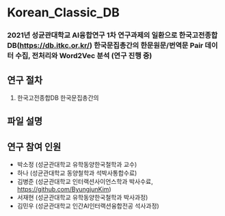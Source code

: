 # Korean_Classic_DB

### 2021년 성균관대학교 AI융합연구 1차 연구과제의 일환으로 한국고전종합DB(https://db.itkc.or.kr/) 한국문집총간의 한문원문/번역문 Pair 데이터 수집, 전처리와 Word2Vec 분석 (연구 진행 중)

## 연구 절차
1. 한국고전종합DB 한국문집총간의 
## 파일 설명


## 연구 참여 인원

- 박소정 (성균관대학교 유학동양한국철학과 교수)
- 하나 (성균관대학교 동양철학과 석박사통합수료)
- 김병준 (성균관대학교 인터랙션사이언스학과 박사수료, https://github.com/ByungjunKim)
- 서재현 (성균관대학교 유학동양한국철학과 박사과정)
- 김민우 (성균관대학교 인간AI인터랙션융합전공 석사과정)
